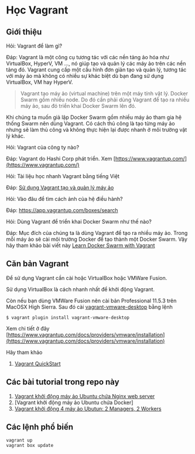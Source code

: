 # Học Vagrant

## Giới thiệu

Hỏi: Vagrant để làm gì?

Đáp: Vagrant là một công cụ tương tác với các nền tảng ảo hóa như VirtualBox, HyperV, VM ..., nó giúp tạo và quản lý các máy ảo trên các nền tảng đó. Vagrant cung cấp một cấu hình đơn giản tạo và quản lý, tương tác với máy ảo mà không có nhiều sự khác biệt dù bạn đang sử dụng VirtualBox, VM hay HyperV.

> Vagrant tạo máy ảo (virtual machine) trên một máy tính vật lý. Docker Swarm gồm nhiều node. Do đó cần phải dùng Vagrant để tạo ra nhiều máy ảo, sau đó triển khai Docker Swarm lên đó.

Khi chúng ta muốn giả lập Docker Swarm gồm nhiều máy ảo tham gia hệ thống Swarm nên dùng Vagrant. Có cách thủ công là tạo từng máy ảo nhưng sẽ làm thủ công và không thực hiện lại được nhanh ở môi trường vật lý khác.


Hỏi: Vagrant của công ty nào?

Đáp: Vagrant do Hashi Corp phát triển. Xem [https://www.vagrantup.com/](https://www.vagrantup.com/)

Hỏi: Tài liệu học nhanh Vagrant bằng tiếng Việt

Đáp: [Sử dụng Vagrant tạo và quản lý máy ảo](https://xuanthulab.net/su-dung-vagrant-tao-va-quan-ly-may-ao.html)

Hỏi: Vào đâu để tìm cách ảnh của hệ điều hành?

Đáp: https://app.vagrantup.com/boxes/search

Hỏi: Dùng Vagrant để triển khai Docker Swarm như thế nào?

Đáp: Mục đích của chúng ta là dùng Vagrant để tạo ra nhiều máy ảo. Trong mỗi máy ảo sẽ cài môi trường Docker để tạo thành một Docker Swarm. Vậy hãy tham khảo bài viết này [Learn Docker Swarm with Vagrant](https://levelup.gitconnected.com/learn-docker-swarm-with-vagrant-47dd52b57bcc)


## Căn bản Vagrant

Để sử dụng Vagrant cần cài hoặc VirtualBox hoặc VMWare Fusion.

Sử dụng VirtualBox là cách nhanh nhất để khởi động Vagrant.

Còn nếu bạn dùng VMWare Fusion nên cài bản Professional 11.5.3 trên MacOSX High Sierra. Sau đó cài [vagrant-vmware-desktop](https://github.com/hashicorp/vagrant-vmware-desktop) bằng lệnh

```
$ vagrant plugin install vagrant-vmware-desktop
```

Xem chi tiết ở đây [https://www.vagrantup.com/docs/providers/vmware/installation](https://www.vagrantup.com/docs/providers/vmware/installation)

Hãy tham khảo 
1. [Vagrant QuickStart](https://learn.hashicorp.com/tutorials/vagrant/getting-started-index)

## Các bài tutorial trong repo này

1. [Vagrant khởi động máy ảo Ubuntu chứa Nginx web server](Nginx)
2. [Vagrant khởi động máy ảo Ubuntu chứa Docker]
3. [Vagrant khởi động 4 máy ảo Ubutun: 2 Managers, 2 Workers](swarm/ReadMe.md)

## Các lệnh phổ biến

```
vagrant up
vagrant box update
```
